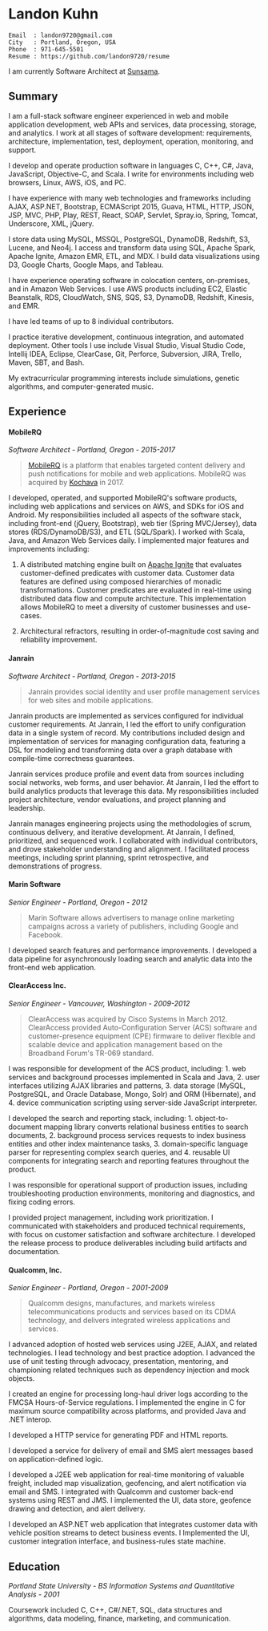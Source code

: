 # Landon Kuhn

    Email  : landon9720@gmail.com
    City   : Portland, Oregon, USA
    Phone  : 971-645-5501
    Resume : https://github.com/landon9720/resume

I am currently Software Architect at [Sunsama](https://sunsama.com).

## Summary

I am a full-stack software engineer experienced in web and mobile application development, web APIs and services, data processing, storage, and analytics. I work at all stages of software development: requirements, architecture, implementation, test, deployment, operation, monitoring, and support.

I develop and operate production software in languages C, C++, C#, Java, JavaScript, Objective-C, and Scala. I write for environments including web browsers, Linux, AWS, iOS, and PC.

I have experience with many web technologies and frameworks including AJAX, ASP.NET, Bootstrap, ECMAScript 2015, Guava, HTML, HTTP, JSON, JSP, MVC, PHP, Play, REST, React, SOAP, Servlet, Spray.io, Spring, Tomcat, Underscore, XML, jQuery.

I store data using MySQL, MSSQL, PostgreSQL, DynamoDB, Redshift, S3, Lucene, and Neo4j. I access and transform data using SQL, Apache Spark, Apache Ignite, Amazon EMR, ETL, and MDX. I build data visualizations using D3, Google Charts, Google Maps, and Tableau.

I have experience operating software in colocation centers, on-premises, and in Amazon Web Services. I use AWS products including EC2, Elastic Beanstalk, RDS, CloudWatch, SNS, SQS, S3, DynamoDB, Redshift, Kinesis, and EMR.

I have led teams of up to 8 individual contributors.

I practice iterative development, continuous integration, and automated deployment. Other tools I use include Visual Studio, Visual Studio Code, Intellij IDEA, Eclipse, ClearCase, Git, Perforce, Subversion, JIRA, Trello, Maven, SBT, and Bash.

My extracurricular programming interests include simulations, genetic algorithms, and computer-generated music.

## Experience

#### MobileRQ

*Software Architect - Portland, Oregon - 2015-2017*

> [MobileRQ](http://www.mobilerq.com) is a platform that enables targeted content delivery and push notifications for mobile and web applications. MobileRQ was acquired by [Kochava](https://www.kochava.com/) in 2017.

I developed, operated, and supported MobileRQ's software products, including web applications and services on AWS, and SDKs for iOS and Android. My responsibilities included all aspects of the software stack, including front-end (jQuery, Bootstrap), web tier (Spring MVC/Jersey), data stores (RDS/DynamoDB/S3), and ETL (SQL/Spark). I worked with Scala, Java, and Amazon Web Services daily. I implemented major features and improvements including:

1. A distributed matching engine built on [Apache Ignite](https://ignite.apache.org/) that evaluates customer-defined predicates with customer data. Customer data features are defined using composed hierarchies of monadic transformations. Customer predicates are evaluated in real-time using distributed data flow and compute architecture. This implementation allows MobileRQ to meet a diversity of customer businesses and use-cases.

2. Architectural refractors, resulting in order-of-magnitude cost saving and reliability improvement.

#### Janrain

*Software Architect - Portland, Oregon - 2013-2015*

> Janrain provides social identity and user profile management services for web sites and mobile applications.

Janrain products are implemented as services configured for individual customer requirements. At Janrain, I led the effort to unify configuration data in a single system of record. My contributions included design and implementation of services for managing configuration data, featuring a DSL for modeling and transforming data over a graph database with compile-time correctness guarantees.

Janrain services produce profile and event data from sources including social networks, web forms, and user behavior. At Janrain, I led the effort to build analytics products that leverage this data. My responsibilities included project architecture, vendor evaluations, and project planning and leadership.

Janrain manages engineering projects using the methodologies of scrum, continuous delivery, and iterative development. At Janrain, I defined, prioritized, and sequenced work. I collaborated with individual contributors, and drove stakeholder understanding and alignment. I facilitated process meetings, including sprint planning, sprint retrospective, and demonstrations of progress.

#### Marin Software

*Senior Engineer - Portland, Oregon - 2012*

> Marin Software allows advertisers to manage online marketing campaigns across a variety of publishers, including Google and Facebook.

I developed search features and performance improvements. I developed a data pipeline for asynchronously loading search and analytic data into the front-end web application.

#### ClearAccess Inc.

*Senior Engineer - Vancouver, Washington - 2009-2012*

> ClearAccess was acquired by Cisco Systems in March 2012. ClearAccess provided Auto-Configuration Server (ACS) software and customer-presence equipment (CPE) firmware to deliver flexible and scalable device and application management based on the Broadband Forum's TR-069 standard.

I was responsible for development of the ACS product, including: 1. web services and background processes implemented in Scala and Java, 2. user interfaces utilizing AJAX libraries and patterns, 3. data storage (MySQL, PostgreSQL, and Oracle Database, Mongo, Solr) and ORM (Hibernate), and 4. device communication scripting using server-side JavaScript interpreter.

I developed the search and reporting stack, including: 1. object-to-document mapping library converts relational business entities to search documents, 2. background process services requests to index business entities and other index maintenance tasks, 3. domain-specific language parser for representing complex search queries, and 4. reusable UI components for integrating search and reporting features throughout the product.

I was responsible for operational support of production issues, including troubleshooting production environments, monitoring and diagnostics, and fixing coding errors.

I provided project management, including work prioritization. I communicated with stakeholders and produced technical requirements, with focus on customer satisfaction and software architecture. I developed the release process to produce deliverables including build artifacts and documentation.

#### Qualcomm, Inc.

*Senior Engineer - Portland, Oregon - 2001-2009*

> Qualcomm designs, manufactures, and markets wireless telecommunications products and services based on its CDMA technology, and delivers integrated wireless applications and services.

I advanced adoption of hosted web services using J2EE, AJAX, and related technologies. I lead technology and best practice adoption. I advanced the use of unit testing through advocacy, presentation, mentoring, and championing related techniques such as dependency injection and mock objects.

I created an engine for processing long-haul driver logs according to the FMCSA Hours-of-Service regulations. I implemented the engine in C for maximum source compatibility across platforms, and provided Java and .NET interop.

I developed a HTTP service for generating PDF and HTML reports.

I developed a service for delivery of email and SMS alert messages based on application-defined logic.

I developed a J2EE web application for real-time monitoring of valuable freight, included map visualization, geofencing, and alert notification via email and SMS. I integrated with Qualcomm and customer back-end systems using REST and JMS. I implemented the UI, data store, geofence drawing and detection, and alert delivery.

I developed an ASP.NET web application that integrates customer data with vehicle position streams to detect business events. I Implemented the UI, customer integration interface, and business-rules state machine.

## Education

*Portland State University - BS Information Systems and Quantitative Analysis - 2001*

Coursework included C, C++, C#/.NET, SQL, data structures and algorithms, data modeling, finance, marketing, and communication.
